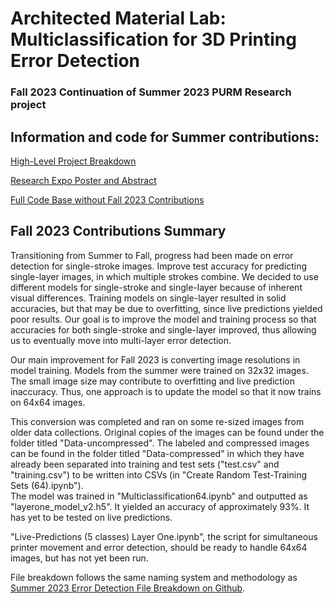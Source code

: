# Architected Material Lab: Multiclassification for 3D Printing Error Detection 
### Fall 2023 Continuation of Summer 2023 PURM Research project 

## Information and code for Summer contributions: 

[High-Level Project Breakdown](https://liuyuhan.me/research/)

[Research Expo Poster and Abstract](https://presentations.curf.upenn.edu/poster/improving-precision-direct-write-3d-printing-computer-vision-and-machine-learning
)

[Full Code Base without Fall 2023 Contributions](https://github.com/yuhanliu-tech/aml_multiclassification)

## Fall 2023 Contributions Summary 

Transitioning from Summer to Fall, progress had been made on error detection for single-stroke images. 
Improve test accuracy for predicting single-layer images, in which multiple strokes combine. We decided to use different models for single-stroke and single-layer because of inherent visual differences. 
Training models on single-layer resulted in solid accuracies, but that may be due to overfitting, since live predictions yielded poor results. 
Our goal is to improve the model and training process so that accuracies for both single-stroke and single-layer improved, thus allowing us to eventually move into multi-layer error detection. 

Our main improvement for Fall 2023 is converting image resolutions in model training. Models from the summer were trained on 32x32 images. The small image size may contribute to overfitting and live prediction inaccuracy. 
Thus, one approach is to update the model so that it now trains on 64x64 images. 

This conversion was completed and ran on some re-sized images from older data collections. Original copies of the images can be found under the folder titled "Data-uncompressed". The labeled and compressed images can be found in the folder titled "Data-compressed" in which they have already been separated into training and test sets ("test.csv" and "training.csv") to be written into CSVs (in "Create Random Test-Training Sets (64).ipynb").  
The model was trained in "Multiclassification64.ipynb" and outputted as "layerone_model_v2.h5". It yielded an accuracy of approximately 93%. It has yet to be tested on live predictions. 

"Live-Predictions (5 classes) Layer One.ipynb", the script for simultaneous printer movement and error detection, should be ready to handle 64x64 images, but has not yet been run. 

File breakdown follows the same naming system and methodology as [Summer 2023 Error Detection File Breakdown on Github](https://github.com/yuhanliu-tech/aml_multiclassification#error-detection-five-classes). 
